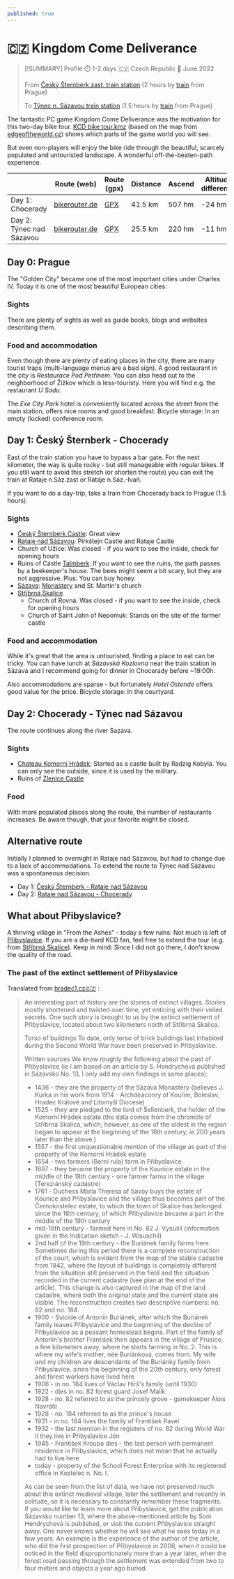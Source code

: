 ```yaml
---
published: true
---
```

# 🇨🇿 Kingdom Come Deliverance

> [!SUMMARY] Profile
> ⏱️ 1-2 days 🇨🇿 Czech Republic 📅 June 2022
> 
> From [Český Šternberk zast. train station](https://www.openstreetmap.org/#map=16/49.80843/14.92978) (2 hours by [train](https://www.cd.cz/)  from Prague)
> 
> To [Týnec n. Sázavou train station](https://www.openstreetmap.org/#map=16/49.83423/14.59328) (1.5 hours by [train](https://www.cd.cz/)  from Prague)

The fantastic PC game Kingdom Come Deliverance was the motivation for this two-day bike tour. [KCD bike tour.kmz](KCD%20bike%20tour.kmz) (based on the map from [edgeoftheworld.cz](http://english.edgeoftheworld.cz/2018/02/23/kingdom-come-deliverance-map-compare/)) shows which parts of the game world you will see.

But even non-players will enjoy the bike ride through the beautiful, scarcely populated and untouristed landscape. A wonderful off-the-beaten-path experience.

|                          | Route (web)                                                                                                                                                                                                                                                                                                                                                                                                                                                                                                                                                                                                                                                                                                   | Route (gpx)                                                               | Distance | Ascend | Altitude difference |
| ------------------------ | ------------------------------------------------------------------------------------------------------------------------------------------------------------------------------------------------------------------------------------------------------------------------------------------------------------------------------------------------------------------------------------------------------------------------------------------------------------------------------------------------------------------------------------------------------------------------------------------------------------------------------------------------------------------------------------------------------------- | ------------------------------------------------------------------------- | -------- | ------ | ------------------- |
| Day 1: Chocerady         | [bikerouter.de](https://bikerouter.de/#map=12/49.8493/14.8813/standard&lonlats=14.929849,49.809199;14.926348,49.808534;14.943509,49.816503;14.945869,49.817718;14.944367,49.828104;14.954109,49.842418;14.95839,49.841961;14.989343,49.857336;14.972895,49.872054;14.955515,49.866534;14.896592,49.876999;14.906827,49.87516;14.895272,49.870222;14.857271,49.888676;14.859513,49.895934;14.845115,49.896113;14.804203,49.870517&pois=14.954646,49.840973,Pirkstein;14.957432,49.842063,Upper%20Castle;14.973858,49.872278,Uzhitz;14.955335,49.866564,Talmberg;14.897367,49.877076,Sasau%20Monastery;14.895243,49.870217,St.%20Martin;14.859567,49.895934,Rovna;14.845075,49.896103,Skalitz&profile=trekking) | [GPX](Český%20Šternberk%20-_%20Chocerady%20-%2041.5%20km,%20507%20hm.gpx) | 41.5 km  | 507 hm | -24 hm              |
| Day 2: Týnec nad Sázavou | [bikerouter.de](https://bikerouter.de/#map=13/49.8556/14.6984/osm-mapnik-german_style&lonlats=14.80415,49.870577;14.799287,49.867591;14.794335,49.872395;14.744784,49.884555;14.691682,49.861228;14.596681,49.835533;14.592526,49.834172&profile=trekking)                                                                                                                                                                                                                                                                                                                                                                                                                                                    | [GPX](Chocerady%20-_%20Petzerad%20-%2025.2%20km,%20220%20hm.gpx)          | 25.5 km  | 220 hm | -11 hm              |
 
## Day 0: Prague
The "Golden City" became one of the most important cities under Charles IV. Today it is one of the most beautiful European cities.

### Sights
There are plenty of sights as well as guide books, blogs and websites describing them.

### Food and accommodation
Even though there are plenty of eating places in the city, there are many tourist traps (multi-language menus are a bad sign). A good restaurant in the city is *Restaurace Pod Petřínem*. You can also head out to the neighborhood of Žižkov which is less-touristy. Here you will find e.g. the restaurant *U Sadu*.

The *Exe City Park* hotel is conveniently located across the street from the main station, offers nice rooms and good breakfast. Bicycle storage: In an empty (locked) conference room.

## Day 1: Český Šternberk - Chocerady
East of the train station you have to bypass a bar gate. For the next kilometer, the way is quite rocky - but still manageable with regular bikes. If you still want to avoid this stretch (or shorten the route) you can exit the train at Rataje n.Sáz.zast or Rataje n.Sáz.-Ivaň.

If you want to do a day-trip, take a train from Chocerady back to Prague (1.5 hours).

### Sights

- [Český Šternberk Castle](https://en.wikipedia.org/wiki/%C4%8Cesk%C3%BD_%C5%A0ternberk_Castle): Great view
- [Rataje nad Sázavou](https://en.wikipedia.org/wiki/Rataje_nad_S%C3%A1zavou): Pirkštejn Castle and Rataje Castle
- Church of Užice: Was closed - if you want to see the inside, check for opening hours
- Ruins of Castle [Talmberk](https://en.wikipedia.org/wiki/Talmberk): If you want to see the ruins, the path passes by a beekeeper's house. The bees might seem a bit scary, but they are not aggressive. Plus: You can buy honey.
- [Sázava](https://en.wikipedia.org/wiki/S%C3%A1zava_(town)): [Monastery](https://en.wikipedia.org/wiki/S%C3%A1zava_Monastery "Sázava Monastery") and St. Martin's church
- [Stříbrná Skalice](https://en.wikipedia.org/wiki/St%C5%99%C3%ADbrn%C3%A1_Skalice)
	- Church of Rovná: Was closed - if you want to see the inside, check for opening hours
	- Church of Saint John of Nepomuk: Stands on the site of the former castle

### Food and accommodation
While it's great that the area is untouristed, finding a place to eat can be tricky. You can have lunch at *Sázavská Kozlovna* near the train station in Sázava and I recommend going for dinner in Chocerady before ~19:00h.

Also accommodations are sparse - but fortunately *Hotel Ostende* offers good value for the price. Bicycle storage: In the courtyard.

## Day 2: Chocerady - Týnec nad Sázavou

The route continues along the river Sazava.
### Sights
- [Chateau Komorní Hrádek](https://en.wikipedia.org/wiki/Komorn%C3%AD_Hr%C3%A1dek): Started as a castle built by Radzig Kobyla. You can only see the outside, since it is used by the military.
- Ruins of [Zlenice Castle](https://cs.wikipedia.org/wiki/Zlenice_(hrad))

### Food
With more populated places along the route, the number of restaurants increases. Be aware though, that your favorite might be closed.

## Alternative route
Initially I planned to overnight in Rataje nad Sázavou, but had to change due to a lack of accommodations. To extend the route to Týnec nad Sázavou was a spontaneous decision.

- Day 1: [Český Šternberk - Rataje nad Sázavou](https://en.mapy.cz/turisticka?planovani-trasy&x=14.9286148&y=49.8279968&z=14&rc=95Yt3xWSos5almPJeos5kbieP5Ch&rs=pubt&rs=ward&rs=coor&rs=muni&ri=15211187&ri=9225&ri=&ri=3819&mrp=%7B%22c%22%3A121%7D&xc=%5B%5D)
- Day 2: [Rataje nad Sázavou - Chocerady](https://en.mapy.cz/turisticka?planovani-trasy&x=14.7409118&y=49.8755735&z=14&rc=95Y3dxWT3rkJ9xWbtK59-xWkvfdqI3xj95TtdhsK95L5RxWtIrhu9dAn95EgebyO&rs=muni&rs=muni&rs=muni&rs=ward&rs=muni&rs=muni&rs=coor&rs=muni&ri=3481&ri=3819&ri=3842&ri=9665&ri=3823&ri=4800&ri=&ri=3497&mrp=%7B%22c%22%3A122%7D&xc=%5B%5D)

## What about Přibyslavice?
A thriving village in "From the Ashes" - today a few ruins: Not much is left of [Přibyslavice](https://mapy.com/en/zakladni?source=base&id=2138786&x=14.8530516&y=49.9141276&z=19). If you are a die-hard KCD fan, feel free to extend the tour (e.g. from [Stříbrná Skalice](https://bikerouter.de/#map=15/49.9063/14.8522/standard&lonlats=14.84637,49.897751;14.855562,49.914261&profile=trekking)). Keep in mind: Since I did not go there, I don't know the quality of the road.

### The past of the extinct settlement of Přibyslavice
Translated from [hradec1.cz🇨🇿](https://www.hradec1.cz/minulost-zanikle-osady-pribyslavice/) :

> An interesting part of history are the stories of extinct villages. Stories mostly shortened and twisted over time, yet enticing with their veiled secrets. One such story is brought to us by the extinct settlement of Přibyslavice, located about two kilometers north of Stříbrná Skalica.
> 
> Torso of buildings
> To date, only torso of brick buildings last inhabited during the Second World War have been preserved in Přibyslavice.
> 
> Written sources
> We know roughly the following about the past of Přibyslavice (ie I am based on an article by S. Hendrychová published in Sázavsko No. 13, I only add my own findings in some places):
> 
> - 1436 - they are the property of the Sázava Monastery (believes J. Kurka in his work from 1914 - Archdeaconry of Kouřim, Boleslav, Hradec Králové and Litomyšl Diocese)
> - 1525 - they are pledged to the lord of Šellenberk, the holder of the Komorní Hrádek estate (the data comes from the chronicle of Stříbrná Skalica, which, however, as one of the oldest in the region began to appear at the beginning of the 18th century, ie 200 years later than the above )
> - 1557 - the first unquestionable mention of the village as part of the property of the Komorní Hrádek estate
> - 1654 - two farmers (Berní rula) farm in Přibyslavice
> - 1697 - they become the property of the Kounice estate in the middle of the 18th century - one farmer farms in the village (Tereziánský cadastre)
> - 1761 - Duchess Maria Theresa of Savoy buys the estate of Kounice and Přibyslavice and the village thus becomes part of the Černokostelec estate, to which the town of Skalice has belonged since the 16th century, of which Přibyslavice became a part in the middle of the 19th century
> - mid-19th century - farmed here in No. 82 J. Vysušil (information given in the Indication sketch - J. Wisuschil)
> - 2nd half of the 19th century - the Buriánek family farms here. Sometimes during this period there is a complete reconstruction of the court, which is evident from the map of the stable cadastre from 1842, where the layout of buildings is completely different from the situation still preserved in the field and the situation recorded in the current cadastre (see plan at the end of the article). This change is also captured in the map of the land cadastre, where both the original state and the current state are visible. The reconstruction creates two descriptive numbers: no. 82 and no. 184.
> - 1900 - Suicide of Antonín Buriánek, after which the Buriánek family leaves Přibyslavice and the beginning of the decline of Přibyslavice as a peasant homestead begins. Part of the family of Antonín's brother František then appears in the village of Prusice, a few kilometers away, where he starts farming in No. 2. This is where my wife's mother, née Buriánková, comes from. My wife and my children are descendants of the Buriánky family from Přibyslavice. since the beginning of the 20th century, only forest and forest workers have lived here
> - 1906 - in no. 184 lives of Václav Hirš's family (until 1930)
> - 1922 - dies in no. 82 forest guard Josef Malík
> - 1928 - no. 82 referred to as the princely grove - gamekeeper Alois Navrátil
> - 1928 - no. 184 referred to as the prince's house
> - 1931 - in no. 184 lives the family of František Pavel
> - 1932 - the last mention in the registers of no. 82 during World War II they live in Přibyslavice Jón
> - 1945 - František Kroupa dies - the last person with permanent residence in Přibyslavice, which does not mean that he actually had to live here
> - today - property of the School Forest Enterprise with its registered office in Kostelec n. No. l.
> 
> As can be seen from the list of data, we have not preserved much about this extinct medieval village, later the settlement and recently in solitude, so it is necessary to constantly remember these fragments. If you would like to learn more about Přibyslavice, get the publication Sázavsko number 13, where the above-mentioned article by Soni Hendrychová is published, or visit the current Přibyslavice straight away. One never knows whether he will see what he sees today in a few years. An example is the experience of the author of the article, who did the first prospection of Přibyslavice in 2006, when it could be noticed in the field disproportionately more than a year later, when the forest road passing through the settlement was extended from two to four meters and objects a year ago buried.


